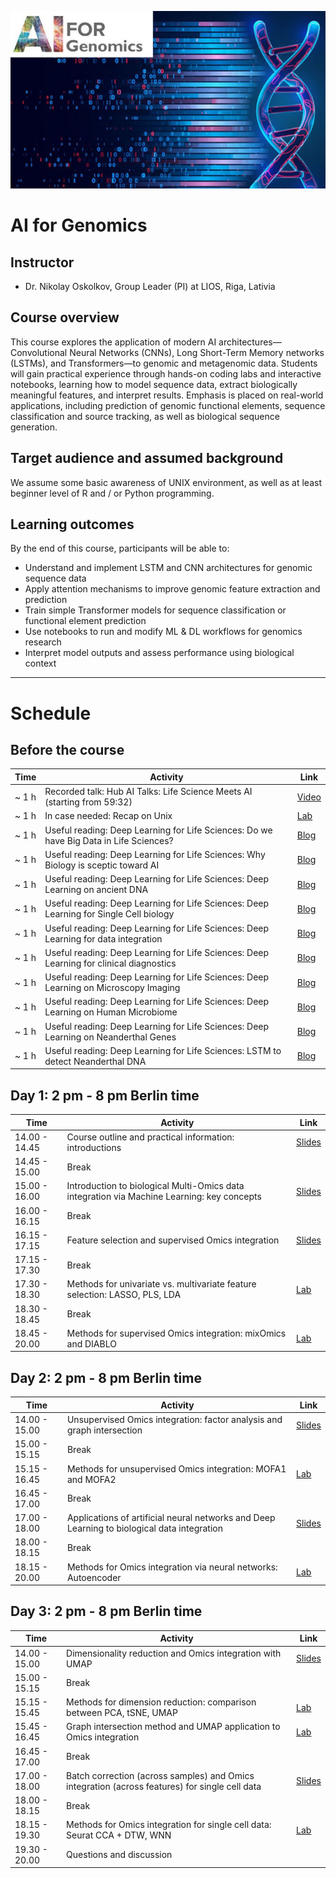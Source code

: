 ![](course_logo.jpg)

# AI for Genomics

## Instructor

- Dr. Nikolay Oskolkov, Group Leader (PI) at LIOS, Riga, Lativia

## Course overview
This course explores the application of modern AI architectures—Convolutional Neural Networks (CNNs), Long Short-Term Memory networks (LSTMs), and Transformers—to genomic and metagenomic data. Students will gain practical experience through hands-on coding labs and interactive notebooks, learning how to model sequence data, extract biologically meaningful features, and interpret results. Emphasis is placed on real-world applications, including prediction of genomic functional elements, sequence classification and source tracking, as well as biological sequence generation.

## Target audience and assumed background
We assume some basic awareness of UNIX environment, as well as at least beginner level of R and / or Python programming.

## Learning outcomes
By the end of this course, participants will be able to:
- Understand and implement LSTM and CNN architectures for genomic sequence data
- Apply attention mechanisms to improve genomic feature extraction and prediction
- Train simple Transformer models for sequence classification or functional element prediction
- Use notebooks to run and modify ML & DL workflows for genomics research
- Interpret model outputs and assess performance using biological context

---

# Schedule

## Before the course

| Time   | Activity                                                                             | Link                                                                                                                                                    |
|--------|--------------------------------------------------------------------------------------|---------------------------------------------------------------------------------------------------------------------------------------------------------|
| ~ 1 h  | Recorded talk: Hub AI Talks: Life Science Meets AI (starting from 59:32)                                                  | [Video](https://www.youtube.com/watch?v=X9J-NlkODmM)                                                               |
| ~ 1 h  | In case needed: Recap on Unix                                                                                             | [Lab](command-line-basics.md)                                                                                      |
| ~ 1 h  | Useful reading: Deep Learning for Life Sciences: Do we have Big Data in Life Sciences?                                    | [Blog](https://medium.com/data-science/do-we-have-big-data-in-life-sciences-c6c4e9f8645c?sk=34a6924df60feb5c7805e58e6e196034)                                                                                                                                                                                                                      |
| ~ 1 h  | Useful reading: Deep Learning for Life Sciences: Why Biology is sceptic toward AI                                         | [Blog](https://medium.com/data-science/why-biology-is-sceptic-towards-ai-176e5747758c?sk=ffd06201fa0cbf3ca60edb69295bf7c5)                                                                                                                                                                                                                      |
| ~ 1 h  | Useful reading: Deep Learning for Life Sciences: Deep Learning on ancient DNA                                             | [Blog](https://medium.com/data-science/deep-learning-on-ancient-dna-df042dc3c73d?sk=2ba9fa9810175e860cd538f3443ea08a)                                                                                                                                                                                                                      |
| ~ 1 h  | Useful reading: Deep Learning for Life Sciences: Deep Learning for Single Cell biology                                    | [Blog](https://medium.com/data-science/deep-learning-for-single-cell-biology-935d45064438?sk=f5407fc10c171898de1ed9b4d5833914)                                                                                                                                                                                                                      |
| ~ 1 h  | Useful reading: Deep Learning for Life Sciences: Deep Learning for data integration                                       | [Blog](https://medium.com/data-science/deep-learning-for-data-integration-46d51601f781?sk=05dc5cd18d4c665acf8656c042d1cb45)                                                                                                                                                                                                                      |
| ~ 1 h  | Useful reading: Deep Learning for Life Sciences: Deep Learning for clinical diagnostics                                   | [Blog](https://medium.com/data-science/deep-learning-for-clinical-diagnostics-ca7bc254e5ac?sk=cb26d9eca5644ae19cce383744a8d18f)                                                                                                                                                                                                                      |
| ~ 1 h  | Useful reading: Deep Learning for Life Sciences: Deep Learning on Microscopy Imaging                                      | [Blog](https://medium.com/data-science/deep-learning-on-microscopy-imaging-865b521ec47c?sk=fbcc4a5e7ed0e989d9903886fd67bf5e)                                                                                                                                                                                                                      |
| ~ 1 h  | Useful reading: Deep Learning for Life Sciences: Deep Learning on Human Microbiome                                        | [Blog](https://medium.com/data-science/deep-learning-on-human-microbiome-7854fba815fc?sk=a6977e48b863688b372c5be3d9ec7409)                                                                                                                                                                                                                      |
| ~ 1 h  | Useful reading: Deep Learning for Life Sciences: Deep Learning on Neanderthal Genes                                       | [Blog](https://medium.com/data-science/deep-learning-on-neanderthal-genes-ad1478cf37e7?sk=bae621d1d720688669a019a15db53cfc)                                                                                                                                                                                                                      |
| ~ 1 h  | Useful reading: Deep Learning for Life Sciences: LSTM to detect Neanderthal DNA                                           | [Blog](https://medium.com/data-science/lstm-to-detect-neanderthal-dna-843df7e85743?sk=5d32c984ae4a0a4cfb86a73a1d26d8a2)                                                                                                                                                                                                                      |







## Day 1: 2 pm - 8 pm Berlin time

| Time           | Activity                                                                                   | Link                                                                                                                                        |
|----------------|--------------------------------------------------------------------------------------------|---------------------------------------------------------------------------------------------------------------------------------------------|
| 14.00 - 14.45  | Course outline and practical information: introductions                                    | [Slides](https://github.com/NikolayOskolkov/Physalia_MLOmicsIntegration_2025/raw/main/slides/course-outline-and-practical-info.pdf)         |
| 14.45 - 15.00  | Break                                                                                      |                                                                                                                                             |
| 15.00 - 16.00  | Introduction to biological Multi-Omics data integration via Machine Learning: key concepts | [Slides](https://github.com/NikolayOskolkov/Physalia_MLOmicsIntegration_2025/raw/main/slides/MachineLearningOmicsIntegration_Oskolkov.pdf)  |
| 16.00 - 16.15  | Break                                                                                      |                                                                                                                                             |
| 16.15 - 17.15  | Feature selection and supervised Omics integration                                         | [Slides](https://github.com/NikolayOskolkov/Physalia_MLOmicsIntegration_2025/raw/main/slides/SupervisedOmicsIntegration_Oskolkov.pdf)       |
| 17.15 - 17.30  | Break                                                                                      |                                                                                                                                             |
| 17.30 - 18.30  | Methods for univariate vs. multivariate feature selection: LASSO, PLS, LDA                 | [Lab](https://html-preview.github.io/?url=https://github.com/NikolayOskolkov/Physalia_MLOmicsIntegration_2025/blob/main/practicals/OmicsIntegration_FeatureSelection.html)                                                                                                                                                                                                                     |
| 18.30 - 18.45  | Break                                                                                      |                                                                                                                                             |
| 18.45 - 20.00  | Methods for supervised Omics integration: mixOmics and DIABLO                              | [Lab](https://html-preview.github.io/?url=https://github.com/NikolayOskolkov/Physalia_MLOmicsIntegration_2025/blob/main/practicals/supervised_omics_integr_CLL.html)                                                                                                                                                                                                                           |


## Day 2: 2 pm - 8 pm Berlin time

| Time           | Activity                                                                                    | Link                                                                                                                                       |
|----------------|---------------------------------------------------------------------------------------------|--------------------------------------------------------------------------------------------------------------------------------------------|
| 14.00 - 15.00  | Unsupervised Omics integration: factor analysis and graph intersection                      | [Slides](https://github.com/NikolayOskolkov/Physalia_MLOmicsIntegration_2025/raw/main/slides/Unsupervised_OmicsIntegration_Oskolkov.pdf)   |
| 15.00 - 15.15  | Break                                                                                       |                                                                                                                                            |
| 15.15 - 16.45  | Methods for unsupervised Omics integration: MOFA1 and MOFA2                                 | [Lab](https://html-preview.github.io/?url=https://github.com/NikolayOskolkov/Physalia_MLOmicsIntegration_2025/blob/main/practicals/UnsupervisedOMICsIntegration_MOFA2.html)                                                                                                                                                                                                                    |
| 16.45 - 17.00  | Break                                                                                       |                                                                                                                                            |
| 17.00 - 18.00  | Applications of artificial neural networks and Deep Learning to biological data integration | [Slides](https://github.com/NikolayOskolkov/Physalia_MLOmicsIntegration_2025/raw/main/slides/DeepLearningOmicsIntegration_Oskolkov.pdf)    |
| 18.00 - 18.15  | Break                                                                                       |                                                                                                                                            |
| 18.15 - 20.00  | Methods for Omics integration via neural networks: Autoencoder                              | [Lab](https://html-preview.github.io/?url=https://github.com/NikolayOskolkov/Physalia_MLOmicsIntegration_2025/blob/main/practicals/DeepLearningDataIntegration.html)                                                                                                                                                                                                                           |


## Day 3: 2 pm - 8 pm Berlin time

| Time           | Activity                                                                                        | Link                                                                                                                                   |
|----------------|-------------------------------------------------------------------------------------------------|----------------------------------------------------------------------------------------------------------------------------------------|
| 14.00 - 15.00  | Dimensionality reduction and Omics integration with UMAP                                        | [Slides](https://github.com/NikolayOskolkov/Physalia_MLOmicsIntegration_2025/raw/main/slides/DimensionReduction_Oskolkov.pdf)          |
| 15.00 - 15.15  | Break                                                                                           |                                                                                                                                        |
| 15.15 - 15.45  | Methods for dimension reduction: comparison between PCA, tSNE, UMAP                             | [Lab](https://html-preview.github.io/?url=https://github.com/NikolayOskolkov/Physalia_MLOmicsIntegration_2025/blob/main/practicals/OmicsIntegration_DimensionReduction.html)                                                                                                                                                                                                                   |
| 15.45 - 16.45  | Graph intersection method and UMAP application to Omics integration                             | [Lab](https://html-preview.github.io/?url=https://github.com/NikolayOskolkov/Physalia_MLOmicsIntegration_2025/blob/main/practicals/UMAP_DataIntegration.html)                                                                                                                                                                                                                                  |
| 16.45 - 17.00  | Break                                                                                           |                                                                                                                                        |
| 17.00 - 18.00  | Batch correction (across samples) and Omics integration (across features) for single cell data  | [Slides](https://github.com/NikolayOskolkov/Physalia_MLOmicsIntegration_2025/raw/main/slides/Single_Cell_Integration_Oskolkov.pdf)     |
| 18.00 - 18.15  | Break                                                                                           |                                                                                                                                        |
| 18.15 - 19.30  | Methods for Omics integration for single cell data: Seurat CCA + DTW, WNN                       | [Lab](https://html-preview.github.io/?url=https://github.com/NikolayOskolkov/Physalia_MLOmicsIntegration_2025/blob/main/practicals/SingleCell_OmicsIntegration.html)                                                                                                                                                                                                                           |
| 19.30 - 20.00  | Questions and discussion                                                                        |                                                                                                                                        |



